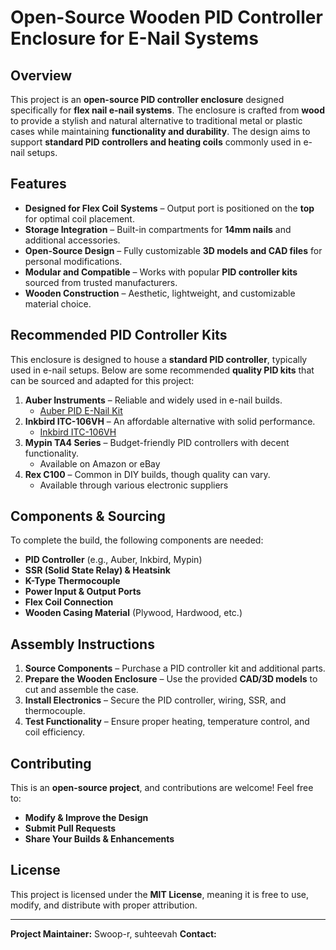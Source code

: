 # Open-Source Wooden PID Controller Enclosure for E-Nail Systems

## Overview
This project is an **open-source PID controller enclosure** designed specifically for **flex nail e-nail systems**. The enclosure is crafted from **wood** to provide a stylish and natural alternative to traditional metal or plastic cases while maintaining **functionality and durability**. The design aims to support **standard PID controllers and heating coils** commonly used in e-nail setups.

## Features
- **Designed for Flex Coil Systems** – Output port is positioned on the **top** for optimal coil placement.
- **Storage Integration** – Built-in compartments for **14mm nails** and additional accessories.
- **Open-Source Design** – Fully customizable **3D models and CAD files** for personal modifications.
- **Modular and Compatible** – Works with popular **PID controller kits** sourced from trusted manufacturers.
- **Wooden Construction** – Aesthetic, lightweight, and customizable material choice.

## Recommended PID Controller Kits
This enclosure is designed to house a **standard PID controller**, typically used in e-nail setups. Below are some recommended **quality PID kits** that can be sourced and adapted for this project:

1. **Auber Instruments** – Reliable and widely used in e-nail builds.
   - [Auber PID E-Nail Kit](https://www.auberins.com)
2. **Inkbird ITC-106VH** – An affordable alternative with solid performance.
   - [Inkbird ITC-106VH](https://www.ink-bird.com)
3. **Mypin TA4 Series** – Budget-friendly PID controllers with decent functionality.
   - Available on Amazon or eBay
4. **Rex C100** – Common in DIY builds, though quality can vary.
   - Available through various electronic suppliers

## Components & Sourcing
To complete the build, the following components are needed:
- **PID Controller** (e.g., Auber, Inkbird, Mypin)
- **SSR (Solid State Relay) & Heatsink**
- **K-Type Thermocouple**
- **Power Input & Output Ports**
- **Flex Coil Connection**
- **Wooden Casing Material** (Plywood, Hardwood, etc.)

## Assembly Instructions
1. **Source Components** – Purchase a PID controller kit and additional parts.
2. **Prepare the Wooden Enclosure** – Use the provided **CAD/3D models** to cut and assemble the case.
3. **Install Electronics** – Secure the PID controller, wiring, SSR, and thermocouple.
4. **Test Functionality** – Ensure proper heating, temperature control, and coil efficiency.

## Contributing
This is an **open-source project**, and contributions are welcome! Feel free to:
- **Modify & Improve the Design**
- **Submit Pull Requests**
- **Share Your Builds & Enhancements**

## License
This project is licensed under the **MIT License**, meaning it is free to use, modify, and distribute with proper attribution.

---
**Project Maintainer:** Swoop-r, suhteevah
**Contact:**

